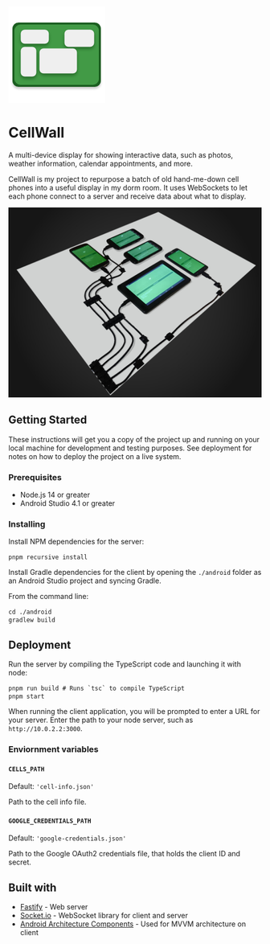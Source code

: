 ![](images/logo.png)

# CellWall

A multi-device display for showing interactive data, such as photos, weather
information, calendar appointments, and more.

CellWall is my project to repurpose a batch of old hand-me-down cell phones into
a useful display in my dorm room. It uses WebSockets to let each phone connect
to a server and receive data about what to display.

![](images/finished.jpg)

## Getting Started

These instructions will get you a copy of the project up and running on your
local machine for development and testing purposes. See deployment for notes on
how to deploy the project on a live system.

### Prerequisites

- Node.js 14 or greater
- Android Studio 4.1 or greater

### Installing

Install NPM dependencies for the server:

```shell
pnpm recursive install
```

Install Gradle dependencies for the client by opening the `./android` folder as
an Android Studio project and syncing Gradle.

From the command line:

```shell
cd ./android
gradlew build
```

## Deployment

Run the server by compiling the TypeScript code and launching it with node:

```shell
pnpm run build # Runs `tsc` to compile TypeScript
pnpm start
```

When running the client application, you will be prompted to enter a URL for
your server. Enter the path to your node server, such as `http://10.0.2.2:3000`.

### Enviornment variables

#### `CELLS_PATH`

Default: `'cell-info.json'`

Path to the cell info file.

#### `GOOGLE_CREDENTIALS_PATH`

Default: `'google-credentials.json'`

Path to the Google OAuth2 credentials file, that holds the client ID and secret.

## Built with

- [Fastify](https://www.fastify.io/) - Web server
- [Socket.io](https://socket.io) - WebSocket library for client and server
- [Android Architecture Components](https://developer.android.com/topic/libraries/architecture/) -
  Used for MVVM architecture on client
